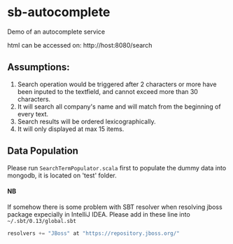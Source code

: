 # sb-autocomplete

Demo of an autocomplete service

html can be accessed on: http://host:8080/search

## Assumptions:

1. Search operation would be triggered after 2 characters or more have been inputed to the textfield, and cannot exceed more than 30 characters.
2. It will search all company's name and will match from the beginning of every text.
3. Search results will be ordered lexicographically.
4. It will only displayed at max 15 items.

## Data Population

Please run `SearchTermPopulator.scala` first to populate the dummy data into mongodb, it is located on 'test' folder.

#### NB

If somehow there is some problem with SBT resolver when resolving jboss package expecially in IntelliJ IDEA.
Please add in these line into `~/.sbt/0.13/global.sbt`

``` sbt
resolvers += "JBoss" at "https://repository.jboss.org/"
```
